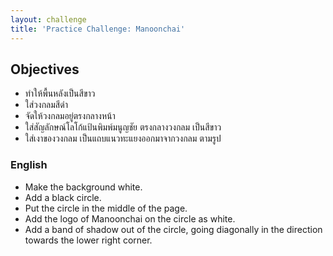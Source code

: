 ```yaml
---
layout: challenge
title: 'Practice Challenge: Manoonchai'
---
```


## Objectives

- ทำให้พื้นหลังเป็นสีขาว
- ใส่วงกลมสีดำ
- จัดให้วงกลมอยู่ตรงกลางหน้า
- ใส่สัญลักษณ์โลโก้แป้นพิมพ์มนูญชัย ตรงกลางวงกลม เป็นสีขาว
- ใส่เงาของวงกลม เป็นแถบแนวทะแยงออกมาจากวงกลม ตามรูป

### English

- Make the background white.
- Add a black circle.
- Put the circle in the middle of the page.
- Add the logo of Manoonchai on the circle as white.
- Add a band of shadow out of the circle, going diagonally in the direction towards the lower right corner.